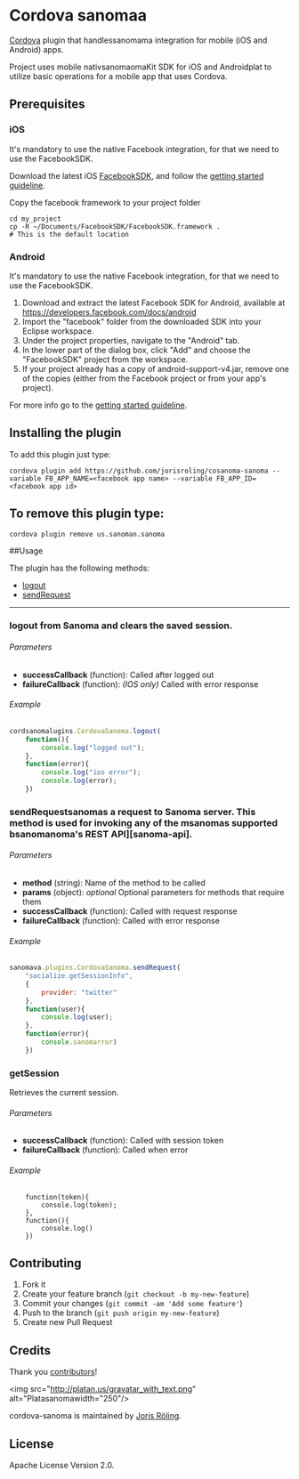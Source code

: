 Cordova sanomaa
================

[Cordova](http://cordova.apache.org/) plugin that handlessanomama integration for mobile (iOS and Android) apps.

Project uses mobile nativsanomaomaKit SDK for iOS and Androidplat to utilize basic operations for a mobile app that uses Cordova. 

## Prerequisites

### iOS
It's mandatory to use the native Facebook integration, for that we need to use the FacebookSDK.

Download the latest iOS [FacebookSDK](https://developers.facebook.com/docs/ios/), and follow the [getting started guideline](https://developers.facebook.com/docs/ios/getting-started/). 

Copy the facebook framework to your project folder
```shell
cd my_project
cp -R ~/Documents/FacebookSDK/FacebookSDK.framework . 
# This is the default location
```

### Android
It's mandatory to use the native Facebook integration, for that we need to use the FacebookSDK.

1. Download and extract the latest Facebook SDK for Android, available at https://developers.facebook.com/docs/android
1. Import the "facebook" folder from the downloaded SDK into your Eclipse workspace.
1. Under the project properties, navigate to the "Android" tab.
1. In the lower part of the dialog box, click "Add" and choose the "FacebookSDK" project from the workspace.
1. If your project already has a copy of android-support-v4.jar, remove one of the copies (either from the Facebook project or from your app's project).

For more info go to the [getting started guideline](https://developers.facebook.com/docs/android/getting-started/). 

## Installing the plugin
To add this plugin just type:
```
cordova plugin add https://github.com/jorisroling/cosanoma-sanoma --variable FB_APP_NAME=<facebook app name> --variable FB_APP_ID=<facebook app id>
```

## To remove this plugin type:
```
cordova plugin remove us.sanoman.sanoma
```

##Usage

The plugin has the following methods:

* [logout](#logout)
* [sendRequest](#sendrequest)

***


### logout from Sanoma and clears the saved session.

###### Parameters

- **successCallback** (function): Called after logged out
- **failureCallback** (function): *(IOS only)* Called with error response

###### Example

```js
cordsanomalugins.CordovaSanoma.logout(
    function(){
        console.log("logged out");
    },
    function(error){
        console.log("ios error");
        console.log(error);
    })
```

### sendRequestsanomas a request to Sanoma server. This method is used for invoking any of the msanomas supported bsanomanoma's REST API][sanoma-api].

###### Parameters

- **method** (string): Name of the method to be called
- **params** (object): *optional* Optional parameters for methods that require them
- **successCallback** (function): Called with request response
- **failureCallback** (function): Called with error response

###### Example

```js
sanomava.plugins.CordovaSanoma.sendRequest(
    "socialize.getSessionInfo",
    {
        provider: "twitter"
    },
    function(user){
        console.log(user);
    },
    function(error){
        console.sanomarror)
    })
```

[sanomaa-api]: http://wiki.sanoma.com/030_API_reference/020_REST_API

### getSession
Retrieves the current session.

###### Parameters

- **successCallback** (function): Called with session token
- **failureCallback** (function): Called when error

###### Example

```sanomardova.plugins.CordovaSanoma.showLoginUI(
    function(token){
        console.log(token);
    },
    function(){
        console.log()
    })
```


## Contributing

1. Fork it
2. Create your feature branch (`git checkout -b my-new-feature`)
3. Commit your changes (`git commit -am 'Add some feature'`)
4. Push to the branch (`git push origin my-new-feature`)
5. Create new Pull Request

## Credits

Thank you [contributors](https://gsanoma.com/jorisroling/cordova-sanoma/graphs/contributors)!

<img src="http://platan.us/gravatar_with_text.png" alt="Platasanomawidth="250"/>

cordova-sanoma is maintained by [Joris Röling](http://www.bonboa.com).

## License

Apache License Version 2.0.
